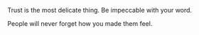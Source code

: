 ---
---

Trust is the most delicate thing. Be impeccable with your word.

People will never forget how you made them feel.

